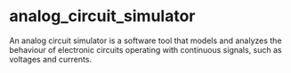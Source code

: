 # analog_circuit_simulator
An analog circuit simulator is a software tool that models and analyzes the behaviour of electronic circuits operating with continuous signals, such as voltages and currents. 
